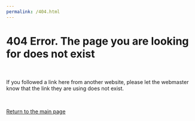 ```yaml
---
permalink: /404.html
---
```


<p align="center">

<h1>404 Error. The page you are looking for does not exist</h1>

<br>

If you followed a link here from another website, please let the webmaster know that the link they are using does not exist.

<br>

<a href="https://aviperl.com/">Return to the main page</a>

</p>
